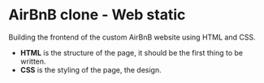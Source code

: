 # AirBnB clone - Web static

Building the frontend of the custom AirBnB website using HTML and CSS.
- **HTML** is the structure of the page, it should be the first thing to be written. 
- **CSS** is the styling of the page, the design.
